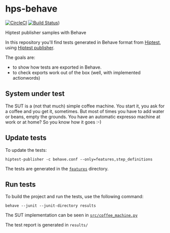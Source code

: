 # hps-behave
[![CircleCI](https://circleci.com/gh/hiptest/hps-behave.svg?style=svg)](https://circleci.com/gh/hiptest/hps-behave)
[![Build Status](https://travis-ci.org/damianlacomba/hps-behave.svg?branch=master)](https://travis-ci.org/damianlacomba/ahorcado2020))

Hiptest publisher samples with Behave

In this repository you'll find tests generated in Behave format from [Hiptest](https://hiptest.com), using [Hiptest publisher](https://github.com/hiptest/hiptest-publisher).

The goals are:

 * to show how tests are exported in Behave.
 * to check exports work out of the box (well, with implemented actionwords)

System under test
------------------

The SUT is a (not that much) simple coffee machine. You start it, you ask for a coffee and you get it, sometimes. But most of times you have to add water or beans, empty the grounds. You have an automatic expresso machine at work or at home? So you know how it goes :-)

Update tests
-------------


To update the tests:

    hiptest-publisher -c behave.conf --only=features,step_definitions

The tests are generated in the [``features``](https://github.com/hiptest/hps-behave/tree/master/features) directory.

Run tests
---------


To build the project and run the tests, use the following command:

    behave --junit --junit-directory results

The SUT implementation can be seen in [``src/coffee_machine.py``](https://github.com/hiptest/hps-behave/blob/master/src/coffee_machine.py)

The test report is generated in ```results/```

